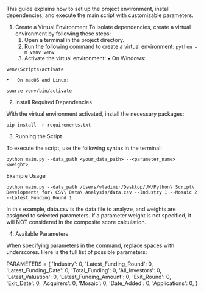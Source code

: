 This guide explains how to set up the project environment, install dependencies, and execute the main script with customizable parameters.

1. Create a Virtual Environment
To isolate dependencies, create a virtual environment by following these steps:
	1.	Open a terminal in the project directory.
	2.	Run the following command to create a virtual environment:
`python -m venv venv`
	3.	Activate the virtual environment:
	•	On Windows:

`venv\Scripts\activate`


	•	On macOS and Linux:

`source venv/bin/activate`

2. Install Required Dependencies

With the virtual environment activated, install the necessary packages:

`pip install -r requirements.txt`

3. Running the Script

To execute the script, use the following syntax in the terminal:

`python main.py --data_path <your_data_path> --<parameter_name> <weight>`

Example Usage

`python main.py --data_path /Users/vladimir/Desktop/UW/Python\ Script\ Development\ for\ CSV\ Data\ Analysis/data.csv --Industry 1 --Mosaic 2 --Latest_Funding_Round 1`

In this example, data.csv is the data file to analyze, and weights are assigned to selected parameters. If a parameter weight is not specified, it will NOT considered in the composite score calculation.

4. Available Parameters

When specifying parameters in the command, replace spaces with underscores. Here is the full list of possible parameters:

PARAMETERS = {
    'Industry': 0,
    'Latest_Funding_Round': 0,
    'Latest_Funding_Date': 0,
    'Total_Funding': 0,
    'All_Investors': 0,
    'Latest_Valuation': 0,
    'Latest_Funding_Amount': 0,
    'Exit_Round': 0,
    'Exit_Date': 0,
    'Acquirers': 0,
    'Mosaic': 0,
    'Date_Added': 0,
    'Applications': 0,
}